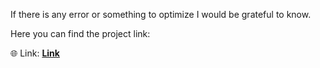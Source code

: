 If there is any error or something to optimize I would be grateful to know.

Here you can find the project link:

🌐 Link: <strong><a href="https://ihassan.com/Home/Projects/Websites/Analizzatore di Funzioni/Analizzatore_di_Funzioni.html">Link</a></strong>
